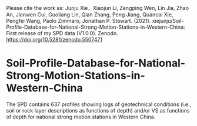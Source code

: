Please cite the work as: Junju Xie，Xiaojun Li, Zengping Wen, Lin Jia, Zhao An, Jianwen Cui, Guoliang Lin, Qian Zhang, Peng Jiang, Quancai Xie, Pengfei Wang, Paolo Zimmaro, Jonathan P. Stewart. (2021). xiejunju/Soil-Profile-Database-for-National-Strong-Motion-Stations-in-Western-China: First release of my SPD data (V1.0.0). Zenodo. https://doi.org/10.5281/zenodo.5507471

# Soil-Profile-Database-for-National-Strong-Motion-Stations-in-Western-China
 The SPD contains 637 profiles showing logs of geotechnical conditions (i.e., soil or rock layer descriptions as functions of depth) and/or VS as functions of depth for national strong motion stations in Western China.
